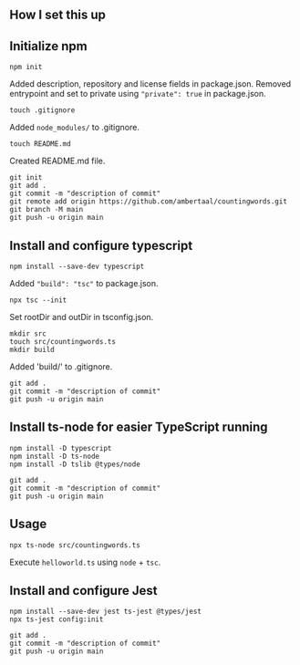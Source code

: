 How I set this up
------

Initialize npm
------
```
npm init
```

Added description, repository and license fields in package.json. 
Removed entrypoint and set to private using `"private": true` in package.json.

```
touch .gitignore
```

Added `node_modules/` to .gitignore.

```
touch README.md
```

Created README.md file.

```
git init
git add .
git commit -m "description of commit"
git remote add origin https://github.com/ambertaal/countingwords.git
git branch -M main
git push -u origin main
```

Install and configure typescript
------

```
npm install --save-dev typescript
```

Added `"build": "tsc"` to package.json.

```
npx tsc --init
```

Set rootDir and outDir in tsconfig.json.

```
mkdir src
touch src/countingwords.ts
mkdir build
```

Added 'build/' to .gitignore.

```
git add .
git commit -m "description of commit"
git push -u origin main
```

Install ts-node for easier TypeScript running
------

```
npm install -D typescript
npm install -D ts-node
npm install -D tslib @types/node
```

```
git add .
git commit -m "description of commit"
git push -u origin main
```

Usage
-----

```
npx ts-node src/countingwords.ts
```

Execute `helloworld.ts` using `node` + `tsc`.

Install and configure Jest
-----

```
npm install --save-dev jest ts-jest @types/jest
npx ts-jest config:init
```

```
git add .
git commit -m "description of commit"
git push -u origin main
```